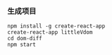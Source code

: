### 生成项目
```
npm install -g create-react-app
create-react-app littleVdom
cd dom-diff
npm start
```

